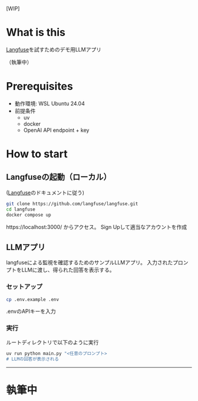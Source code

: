 [WIP]
# What is this
[Langfuse](https://langfuse.com/jp)を試すためのデモ用LLMアプリ

（執筆中）

# Prerequisites
- 動作環境: WSL Ubuntu 24.04
- 前提条件
  - uv
  - docker
  - OpenAI API endpoint + key

# How to start

## Langfuseの起動（ローカル）

([Langfuse](https://langfuse.com/jp)のドキュメントに従う)

```bash
git clone https://github.com/langfuse/langfuse.git
cd langfuse
docker compose up
```

https://localhost:3000/ からアクセス。
Sign Upして適当なアカウントを作成

## LLMアプリ
langfuseによる監視を確認するためのサンプルLLMアプリ。
入力されたプロンプトをLLMに渡し、得られた回答を表示する。

### セットアップ
```bash
cp .env.example .env
```
.envのAPIキーを入力

### 実行
ルートディレクトリで以下のように実行
```bash
uv run python main.py "<任意のプロンプト>
# LLMの回答が表示される
```

-----------------

# 執筆中